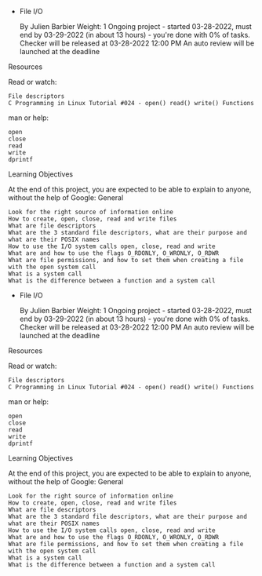  - File I/O

    By Julien Barbier
    Weight: 1
    Ongoing project - started 03-28-2022, must end by 03-29-2022 (in about 13 hours) - you're done with 0% of tasks.
    Checker will be released at 03-28-2022 12:00 PM
    An auto review will be launched at the deadline

Resources

Read or watch:

    File descriptors
    C Programming in Linux Tutorial #024 - open() read() write() Functions

man or help:

    open
    close
    read
    write
    dprintf

Learning Objectives

At the end of this project, you are expected to be able to explain to anyone, without the help of Google:
General

    Look for the right source of information online
    How to create, open, close, read and write files
    What are file descriptors
    What are the 3 standard file descriptors, what are their purpose and what are their POSIX names
    How to use the I/O system calls open, close, read and write
    What are and how to use the flags O_RDONLY, O_WRONLY, O_RDWR
    What are file permissions, and how to set them when creating a file with the open system call
    What is a system call
    What is the difference between a function and a system call
 - File I/O

    By Julien Barbier
    Weight: 1
    Ongoing project - started 03-28-2022, must end by 03-29-2022 (in about 13 hours) - you're done with 0% of tasks.
    Checker will be released at 03-28-2022 12:00 PM
    An auto review will be launched at the deadline

Resources

Read or watch:

    File descriptors
    C Programming in Linux Tutorial #024 - open() read() write() Functions

man or help:

    open
    close
    read
    write
    dprintf

Learning Objectives

At the end of this project, you are expected to be able to explain to anyone, without the help of Google:
General

    Look for the right source of information online
    How to create, open, close, read and write files
    What are file descriptors
    What are the 3 standard file descriptors, what are their purpose and what are their POSIX names
    How to use the I/O system calls open, close, read and write
    What are and how to use the flags O_RDONLY, O_WRONLY, O_RDWR
    What are file permissions, and how to set them when creating a file with the open system call
    What is a system call
    What is the difference between a function and a system call

